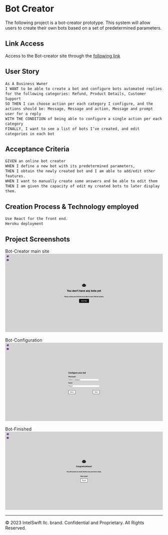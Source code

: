 # Bot Creator

The following project is a bot-creator prototype. 
This system will allow users to create their own bots based on a set of predetermined parameters.

## Link Access
Access to the Bot-creator site through the [following link](http://Ggariv.github.io/bot-test)

## User Story

```
As A Business Wwner 
I WANT to be able to create a bot and configure bots automated replies for the following categories: Refund, Product Details, Customer Support
SO THEN I can choose action per each category I configure, and the actions should be: Message, Message and action, Message and prompt user for a reply
WITH THE CONDITION of being able to configure a single action per each category
FINALLY, I want to see a list of bots I’ve created, and edit categories in each bot
```

## Acceptance Criteria

```
GIVEN an online bot creator
WHEN I define a new bot with its predetermined parameters,
THEN I obtain the newly created bot and I am able to add/edit other features.
WHEN I want to manually create some answers and be able to edit them
THEN I am given the capacity of edit my created bots to later display them.
```

## Creation Process & Technology employed

```
Use React for the front end.
Heroku deployment
```

## Project Screenshots

Bot-Creator main site
![Main-Site](./bot-test/assets/home.png)

Bot-Configuration
![Bot-Creation](./bot-test/assets/bot-creation.png)

Bot-Finished
![Bot-Finished](./bot-test/assets/bot-finish.png)

- - -
© 2023 IntelSwift llc. brand. Confidential and Proprietary. All Rights Reserved.
